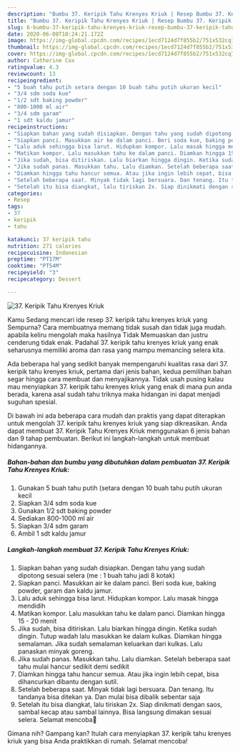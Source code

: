 ```yaml
---
description: "Bumbu 37. Keripik Tahu Krenyes Kriuk | Resep Bumbu 37. Keripik Tahu Krenyes Kriuk Yang Enak Banget"
title: "Bumbu 37. Keripik Tahu Krenyes Kriuk | Resep Bumbu 37. Keripik Tahu Krenyes Kriuk Yang Enak Banget"
slug: 6-bumbu-37-keripik-tahu-krenyes-kriuk-resep-bumbu-37-keripik-tahu-krenyes-kriuk-yang-enak-banget
date: 2020-06-08T10:24:21.172Z
image: https://img-global.cpcdn.com/recipes/1ecd7124d7f855b2/751x532cq70/37-keripik-tahu-krenyes-kriuk-foto-resep-utama.jpg
thumbnail: https://img-global.cpcdn.com/recipes/1ecd7124d7f855b2/751x532cq70/37-keripik-tahu-krenyes-kriuk-foto-resep-utama.jpg
cover: https://img-global.cpcdn.com/recipes/1ecd7124d7f855b2/751x532cq70/37-keripik-tahu-krenyes-kriuk-foto-resep-utama.jpg
author: Catherine Cox
ratingvalue: 4.3
reviewcount: 13
recipeingredient:
- "5 buah tahu putih setara dengan 10 buah tahu putih ukuran kecil"
- "3/4 sdm soda kue"
- "1/2 sdt baking powder"
- "800-1000 ml air"
- "3/4 sdm garam"
- "1 sdt kaldu jamur"
recipeinstructions:
- "Siapkan bahan yang sudah disiapkan. Dengan tahu yang sudah dipotong sesuai selera (me : 1 buah tahu jadi 8 kotak)"
- "Siapkan panci. Masukkan air ke dalam panci. Beri soda kue, baking powder, garam dan kaldu jamur."
- "Lalu aduk sehingga bisa larut. Hidupkan kompor. Lalu masak hingga mendidih"
- "Matikan kompor. Lalu masukkan tahu ke dalam panci. Diamkan hingga 15 - 20 menit"
- "Jika sudah, bisa ditiriskan. Lalu biarkan hingga dingin. Ketika sudah dingin. Tutup wadah lalu masukkan ke dalam kulkas. Diamkan hingga semalaman. Jika sudah semalaman keluarkan dari kulkas. Lalu panaskan minyak goreng."
- "Jika sudah panas. Masukkan tahu. Lalu diamkan. Setelah beberapa saat tahu mulai hancur sedikit demi sedikit"
- "Diamkan hingga tahu hancur semua. Atau jika ingin lebih cepat, bisa dihancurkan dibantu dengan sutil."
- "Setelah beberapa saat. Minyak tidak lagi bersuara. Dan tenang. Itu tandanya bisa ditekan ya. Dan mulai bisa dibalik sebentar saja"
- "Setelah itu bisa diangkat, lalu tiriskan 2x. Siap dinikmati dengan saos, sambal kecap atau sambal lainnya. Bisa langsung dimakan sesuai selera. Selamat mencoba💜"
categories:
- Resep
tags:
- 37
- keripik
- tahu

katakunci: 37 keripik tahu 
nutrition: 271 calories
recipecuisine: Indonesian
preptime: "PT17M"
cooktime: "PT54M"
recipeyield: "3"
recipecategory: Dessert

---
```



![37. Keripik Tahu Krenyes Kriuk](https://img-global.cpcdn.com/recipes/1ecd7124d7f855b2/751x532cq70/37-keripik-tahu-krenyes-kriuk-foto-resep-utama.jpg)

Kamu Sedang mencari ide resep 37. keripik tahu krenyes kriuk yang Sempurna? Cara membuatnya memang tidak susah dan tidak juga mudah. apabila keliru mengolah maka hasilnya Tidak Memuaskan dan justru cenderung tidak enak. Padahal 37. keripik tahu krenyes kriuk yang enak seharusnya memiliki aroma dan rasa yang mampu memancing selera kita.



Ada beberapa hal yang sedikit banyak mempengaruhi kualitas rasa dari 37. keripik tahu krenyes kriuk, pertama dari jenis bahan, kedua pemilihan bahan segar hingga cara membuat dan menyajikannya. Tidak usah pusing kalau mau menyiapkan 37. keripik tahu krenyes kriuk yang enak di mana pun anda berada, karena asal sudah tahu triknya maka hidangan ini dapat menjadi suguhan spesial.


Di bawah ini ada beberapa cara mudah dan praktis yang dapat diterapkan untuk mengolah 37. keripik tahu krenyes kriuk yang siap dikreasikan. Anda dapat membuat 37. Keripik Tahu Krenyes Kriuk menggunakan 6 jenis bahan dan 9 tahap pembuatan. Berikut ini langkah-langkah untuk membuat hidangannya.

<!--inarticleads1-->

##### Bahan-bahan dan bumbu yang dibutuhkan dalam pembuatan 37. Keripik Tahu Krenyes Kriuk:

1. Gunakan 5 buah tahu putih (setara dengan 10 buah tahu putih ukuran kecil
1. Siapkan 3/4 sdm soda kue
1. Gunakan 1/2 sdt baking powder
1. Sediakan 800-1000 ml air
1. Siapkan 3/4 sdm garam
1. Ambil 1 sdt kaldu jamur




<!--inarticleads2-->

##### Langkah-langkah membuat 37. Keripik Tahu Krenyes Kriuk:

1. Siapkan bahan yang sudah disiapkan. Dengan tahu yang sudah dipotong sesuai selera (me : 1 buah tahu jadi 8 kotak)
1. Siapkan panci. Masukkan air ke dalam panci. Beri soda kue, baking powder, garam dan kaldu jamur.
1. Lalu aduk sehingga bisa larut. Hidupkan kompor. Lalu masak hingga mendidih
1. Matikan kompor. Lalu masukkan tahu ke dalam panci. Diamkan hingga 15 - 20 menit
1. Jika sudah, bisa ditiriskan. Lalu biarkan hingga dingin. Ketika sudah dingin. Tutup wadah lalu masukkan ke dalam kulkas. Diamkan hingga semalaman. Jika sudah semalaman keluarkan dari kulkas. Lalu panaskan minyak goreng.
1. Jika sudah panas. Masukkan tahu. Lalu diamkan. Setelah beberapa saat tahu mulai hancur sedikit demi sedikit
1. Diamkan hingga tahu hancur semua. Atau jika ingin lebih cepat, bisa dihancurkan dibantu dengan sutil.
1. Setelah beberapa saat. Minyak tidak lagi bersuara. Dan tenang. Itu tandanya bisa ditekan ya. Dan mulai bisa dibalik sebentar saja
1. Setelah itu bisa diangkat, lalu tiriskan 2x. Siap dinikmati dengan saos, sambal kecap atau sambal lainnya. Bisa langsung dimakan sesuai selera. Selamat mencoba💜




Gimana nih? Gampang kan? Itulah cara menyiapkan 37. keripik tahu krenyes kriuk yang bisa Anda praktikkan di rumah. Selamat mencoba!
